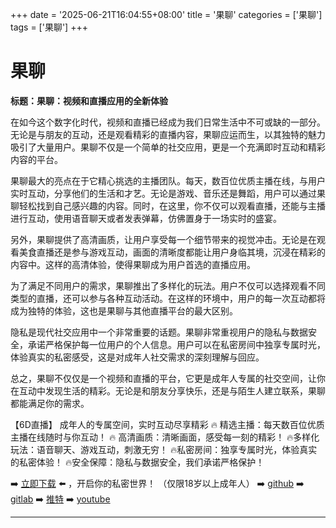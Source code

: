 +++
date = '2025-06-21T16:04:55+08:00'
title = '果聊'
categories = ['果聊']
tags = ['果聊']
+++

# 果聊

**标题：果聊：视频和直播应用的全新体验**

在如今这个数字化时代，视频和直播已经成为我们日常生活中不可或缺的一部分。无论是与朋友的互动，还是观看精彩的直播内容，果聊应运而生，以其独特的魅力吸引了大量用户。果聊不仅是一个简单的社交应用，更是一个充满即时互动和精彩内容的平台。

果聊最大的亮点在于它精心挑选的主播团队。每天，数百位优质主播在线，与用户实时互动，分享他们的生活和才艺。无论是游戏、音乐还是舞蹈，用户可以通过果聊轻松找到自己感兴趣的内容。同时，在这里，你不仅可以观看直播，还能与主播进行互动，使用语音聊天或者发表弹幕，仿佛置身于一场实时的盛宴。

另外，果聊提供了高清画质，让用户享受每一个细节带来的视觉冲击。无论是在观看美食直播还是参与游戏互动，画面的清晰度都能让用户身临其境，沉浸在精彩的内容中。这样的高清体验，使得果聊成为用户首选的直播应用。

为了满足不同用户的需求，果聊推出了多样化的玩法。用户不仅可以选择观看不同类型的直播，还可以参与各种互动活动。在这样的环境中，用户的每一次互动都将成为独特的体验，这也是果聊与其他直播平台的最大区别。

隐私是现代社交应用中一个非常重要的话题。果聊非常重视用户的隐私与数据安全，承诺严格保护每一位用户的个人信息。用户可以在私密房间中独享专属时光，体验真实的私密感受，这是对成年人社交需求的深刻理解与回应。

总之，果聊不仅仅是一个视频和直播的平台，它更是成年人专属的社交空间，让你在互动中发现生活的精彩。无论是和朋友分享快乐，还是与陌生人建立联系，果聊都能满足你的需求。

【6D直播】
成年人的专属空间，实时互动尽享精彩
🔥 精选主播：每天数百位优质主播在线随时与你互动！
🔥 高清画质：清晰画面，感受每一刻的精彩！
🔥多样化玩法：语音聊天、游戏互动，刺激无穷！
🔥私密房间：独享专属时光，体验真实的私密体验！
🔥安全保障：隐私与数据安全，我们承诺严格保护！

➡️ [立即下载](https://down123.s3.ap-east-1.amazonaws.com/down/down.html?channelCode=blog) ⬅️ ，开启你的私密世界！ 
（仅限18岁以上成年人） 
➡️ [github](https://aldult-live.github.io/) 
➡️ [gitlab](https://seo-09598d.gitlab.io/) 
➡️ [推特](https://x.com/wegame33) 
➡️ [youtube](https://www.youtube.com/@6Dlive)

---
